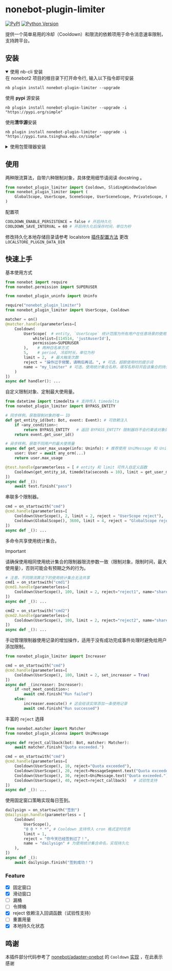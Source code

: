 # nonebot-plugin-limiter
[![PyPI](https://img.shields.io/pypi/v/nonebot-plugin-limiter?logo=python&logoColor=edb641)](https://pypi.org/project/nonebot-plugin-limiter/) [![Python Version](https://img.shields.io/badge/python->=3.10-blue?logo=python&logoColor=edb641)]()

提供一个简单易用的冷却（Cooldown）和限流的依赖项用于命令消息速率限制，支持跨平台。

## 安装

<details open>
<summary>使用 nb-cli 安装</summary>
在 nonebot2 项目的根目录下打开命令行, 输入以下指令即可安装

    nb plugin install nonebot-plugin-limiter --upgrade
使用 **pypi** 源安装

    nb plugin install nonebot-plugin-limiter --upgrade -i "https://pypi.org/simple"
使用**清华源**安装

    nb plugin install nonebot-plugin-limiter --upgrade -i "https://pypi.tuna.tsinghua.edu.cn/simple"


</details>

<details>
<summary>使用包管理器安装</summary>
在 nonebot2 项目的插件目录下, 打开命令行, 根据你使用的包管理器, 输入相应的安装命令

<details open>
<summary>uv</summary>

    uv add nonebot-plugin-limiter
安装仓库 master 分支

    uv add git+https://github.com/MiddleRed/nonebot-plugin-limiter@master
</details>

<details>
<summary>pdm</summary>

    pdm add nonebot-plugin-limiter
安装仓库 master 分支

    pdm add git+https://github.com/MiddleRed/nonebot-plugin-limiter@master
</details>
<details>
<summary>poetry</summary>

    poetry add nonebot-plugin-limiter
安装仓库 master 分支

    poetry add git+https://github.com/MiddleRed/nonebot-plugin-limiter@master
</details>

打开 nonebot2 项目根目录下的 `pyproject.toml` 文件, 在 `[tool.nonebot]` 部分追加写入

    plugins = ["nonebot-plugin-limiter"]

</details>

## 使用
两种限流算法，自带六种限制对象，具体使用细节请阅读 docstring 。
```python
from nonebot_plugin_limiter import Cooldown, SlidingWindowCooldown
from nonebot_plugin_limiter import (
    GlobalScope, UserScope, SceneScope, UserSceneScope, PrivateScope, PublicScope
)
```
配置项
```bash
COOLDOWN_ENABLE_PERSISTENCE = false # 开启持久化
COOLDOWN_SAVE_INTERVAL = 60 # 开启持久化后保存时间，单位为秒
```
修改持久化本地存储目录请参考 localstore [插件配置方法](https://github.com/nonebot/plugin-localstore?tab=readme-ov-file#%E9%85%8D%E7%BD%AE%E9%A1%B9) 更改 `LOCALSTORE_PLUGIN_DATA_DIR`

## 快速上手

基本使用方式
```python
from nonebot import require
from nonebot.permission import SUPERUSER

from nonebot_plugin_uninfo import Uninfo

require("nonebot_plugin_limiter")
from nonebot_plugin_limiter import UserScope, Cooldown

matcher = on()
@matcher.handle(parameterless=[
    Cooldown(
        UserScope(  # entity, `UserScope` 统计范围为所有用户在任意场景的使用量
            whitelist=[114514, 'justAuserId'],
            permission=SUPERUSER
        ),    # 两种白名单方式
        5,    # period, 冷却时长，单位为秒
        limit = 2,  # 最大触发次数
        reject = "操作过于频繁，请稍后再试。", # 可选，超额使用时的提示词
        name = "my_limiter" # 可选，使用统计集合名称，填写名称将开启该集合的持久化
    )
])
async def handler(): ...
```

自定义限制对象、定制最大使用量。
```python
from datetime import timedelta # 支持传入 timedelta
from nonebot_plugin_limiter import BYPASS_ENTITY

# 同步样例。获取限制对象的唯一 ID
def get_entity_id(bot: Bot, event: Event): # 可依赖注入
    if <any_condition>:
        return BYPASS_ENTITY   # 返回 BYPASS_ENTITY 限制器将不会约束该对象的使用量
    return event.get_user_id()

# 异步样例。获取不同用户的最大使用量
async def get_user_max_usage(info: Uninfo): # 推荐使用 UniMessage 和 Uninfo  
    user: User = await any_orm(...)
    return user.max_usage

@test.handle(parameterless = [ # entity 和 limit 可传入自定义函数
    Cooldown(get_entity_id, timedelta(seconds = 10), limit = get_user_max_usage)
])
async def _():
    await test.finish("pass")
```

串联多个限制器。
```python
cmd = on_startswith("cmd")
@cmd.handle(parameterless=[
    Cooldown(UserScope(), 2, limit = 2, reject = "UserScope reject"),
    Cooldown(GlobalScope(), 3600, limit = 4, reject = "GlobalScope reject")
])
async def _(): ...
```

多命令共享使用统计集合。  
> [!IMPORTANT]
> 请确保使用相同使用统计集合的限制器限流参数一致（限制对象，限制时间，最大使用量），否则可能会有预期之外的行为。
```python
# 注意，不同限流算法下的使用统计集合无法共享
cmd1 = on_startswith("cmd1")
@cmd1.handle(parameterless=[
    Cooldown(UserScope(), 100, limit = 2, reject="reject1", name="shared_set")
])
async def _(): ...

cmd2 = on_startswith("cmd2")
@cmd2.handle(parameterless=[
    Cooldown(UserScope(), 100, limit = 2, reject="reject2", name="shared_set")
])
async def _(): ...
```

手动管理限制器使用记录的增加操作，适用于没有成功完成事件处理时避免给用户添加限制。
```python
from nonebot_plugin_limiter import Increaser

cmd = on_startswith("cmd")
@cmd.handle(parameterless=[
    Cooldown(UserScope(), 100, limit = 2, set_increaser = True)
])
async def _(increaser: Increaser):
    if <not_meet_condition>:
        await cmd.finish("Run failed")
    else:
        increaser.execute() # 这会给该实体添加一条使用记录
        await cmd.finish("Run successed")
```

丰富的 `reject` 选择
```python
from nonebot.matcher import Matcher
from nonebot_plugin_alconna import UniMessage

async def reject_callback(bot: Bot, matcher: Matcher):
    await matcher.finish("Quota exceeded.")

cmd = on_startswith("cmd")
@cmd.handle(parameterless=[
    Cooldown(UserScope(), 10, reject="Quota exceeded"),
    Cooldown(UserScope(), 20, reject=MessageSegment.text("Quota exceeded.")),
    Cooldown(UserScope(), 30, reject=UniMessage.text("Quota exceeded.")),
    Cooldown(UserScope(), 40, reject=reject_callback)   # 试验性支持
])
async def _(): ...
```

使用固定窗口策略实现每日签到。
```python
dailysign = on_startswith("签到")
@dailysign.handle(parameterless = [
    Cooldown(
        UserScope(), 
        "0 0 * * *", # Cooldown 支持传入 cron 格式定时任务
        limit = 1, 
        reject = "你今天已经签到过了！", 
        name = "dailysign" # 为使用统计集合命名，实现持久化
    ),
])
async def _():
    await dailysign.finish("签到成功！")
```

### Feature
- [x] 固定窗口
- [x] 滑动窗口
- [ ] 漏桶
- [ ] 令牌桶
- [x] reject 依赖注入回调函数（试验性支持）
- [ ] 重置用量
- [x] 本地持久化状态

## 鸣谢
本插件部分代码参考了 [nonebot/adapter-onebot](https://github.com/nonebot/adapter-onebot) 的 `Cooldown` [实现](https://github.com/nonebot/adapter-onebot/blob/51294404cc8bf0b3d03008e09f34d3dd1a6acfd8/nonebot/adapters/onebot/v11/helpers.py#L224) ，在此表示感谢
